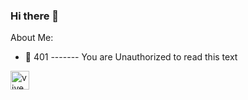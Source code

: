 ### Hi there 👋


About Me:

- 🔭 401 ------- You are Unauthorized to read this text


<a href="https://ko-fi.com/rabbitfored"><img height="30" style="border:0px;height:30px;" align="center" alt="vivek" src="https://az743702.vo.msecnd.net/cdn/kofi3.png?v=0" /></a>
